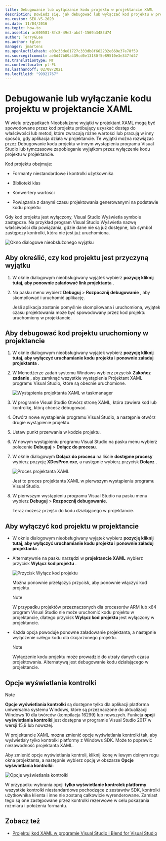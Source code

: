 ```yaml
---
title: Debugowanie lub wyłączanie kodu projektu w projektancie XAML
description: Dowiedz się, jak debugować lub wyłączać kod projektu w projektant XAML, w tym sposób debugowania uruchomionego kodu projektu w innym wystąpieniu programu Visual Studio.
ms.custom: SEO-VS-2020
ms.date: 11/04/2016
ms.topic: how-to
ms.assetid: ac600581-8fc8-49e3-abdf-1569a3483d74
author: TerryGLee
ms.author: tglee
manager: jmartens
ms.openlocfilehash: e03c33de81727c333db8f662232e669e37e78f59
ms.sourcegitcommit: ae6d47b09a439cd0e13180f5e89510e3e347fd47
ms.translationtype: MT
ms.contentlocale: pl-PL
ms.lasthandoff: 02/08/2021
ms.locfileid: "99921767"
---
```

# <a name="debug-or-disable-project-code-in-xaml-designer"></a>Debugowanie lub wyłączanie kodu projektu w projektancie XAML

W wielu przypadkach Nieobsłużone wyjątki w projektant XAML mogą być spowodowane przez kod projektu próbujący uzyskać dostęp do właściwości lub metod, które zwracają różne wartości lub pracują w inny sposób, gdy aplikacja działa w projektancie. Te wyjątki można rozwiązać przez Debugowanie kodu projektu w innym wystąpieniu programu Visual Studio lub tymczasowe zapobieganie wyjątkom przez wyłączenie kodu projektu w projektancie.

Kod projektu obejmuje:

- Formanty niestandardowe i kontrolki użytkownika

- Biblioteki klas

- Konwertery wartości

- Powiązania z danymi czasu projektowania generowanymi na podstawie kodu projektu

Gdy kod projektu jest wyłączony, Visual Studio Wyświetla symbole zastępcze. Na przykład program Visual Studio Wyświetla nazwę właściwości dla powiązania, gdzie dane nie są już dostępne, lub symbol zastępczy kontrolki, która nie jest już uruchomiona.

![Okno dialogowe nieobsłużonego wyjątku](media/xaml_unhandledexception.png)

## <a name="to-determine-if-project-code-is-causing-an-exception"></a>Aby określić, czy kod projektu jest przyczyną wyjątku

1. W oknie dialogowym nieobsługiwany wyjątek wybierz **pozycję kliknij tutaj, aby ponownie załadować link projektanta** .

2. Na pasku menu wybierz **Debuguj**  >  **Rozpocznij debugowanie** , aby skompilować i uruchomić aplikację.

     Jeśli aplikacja zostanie pomyślnie skompilowana i uruchomiona, wyjątek czasu projektowania może być spowodowany przez kod projektu uruchomiony w projektancie.

## <a name="to-debug-project-code-running-in-the-designer"></a>Aby debugować kod projektu uruchomiony w projektancie

1. W oknie dialogowym nieobsługiwany wyjątek wybierz **pozycję kliknij tutaj, aby wyłączyć uruchamianie kodu projektu i ponownie załaduj projektanta** .

2. W Menedżerze zadań systemu Windows wybierz przycisk **Zakończ zadanie** , aby zamknąć wszystkie wystąpienia Projektant XAML programu Visual Studio, które są obecnie uruchomione.

     ![Wystąpienia projektanta XAML w taskmanager](media/xaml_taskmanager.png)

3. W programie Visual Studio Otwórz stronę XAML, która zawiera kod lub kontrolkę, którą chcesz debugować.

4. Otwórz nowe wystąpienie programu Visual Studio, a następnie otwórz drugie wystąpienie projektu.

5. Ustaw punkt przerwania w kodzie projektu.

6. W nowym wystąpieniu programu Visual Studio na pasku menu wybierz polecenie **Debuguj**  >  **Dołącz do procesu**.

7. W oknie dialogowym **Dołącz do procesu** na liście **dostępne procesy** wybierz pozycję **XDesProc.exe**, a następnie wybierz przycisk **Dołącz** .

     ![Proces projektanta XAML](media/xaml_attach.png)

     Jest to proces projektanta XAML w pierwszym wystąpieniu programu Visual Studio.

8. W pierwszym wystąpieniu programu Visual Studio na pasku menu wybierz **Debuguj**  >  **Rozpocznij debugowanie**.

     Teraz możesz przejść do kodu działającego w projektancie.

## <a name="to-disable-project-code-in-the-designer"></a>Aby wyłączyć kod projektu w projektancie

- W oknie dialogowym nieobsługiwany wyjątek wybierz **pozycję kliknij tutaj, aby wyłączyć uruchamianie kodu projektu i ponownie załaduj projektanta** .

- Alternatywnie na pasku narzędzi w **projektancie XAML** wybierz przycisk **Wyłącz kod projektu** .

     ![Przycisk Wyłącz kod projektu](media/xaml_disablecode.png)

     Można ponownie przełączyć przycisk, aby ponownie włączyć kod projektu.

    > [!NOTE]
    > W przypadku projektów przeznaczonych dla procesorów ARM lub x64 program Visual Studio nie może uruchomić kodu projektu w projektancie, dlatego przycisk **Wyłącz kod projektu** jest wyłączony w projektancie.

- Każda opcja powoduje ponowne załadowanie projektanta, a następnie wyłączenie całego kodu dla skojarzonego projektu.

    > [!NOTE]
    > Wyłączenie kodu projektu może prowadzić do utraty danych czasu projektowania. Alternatywą jest debugowanie kodu działającego w projektancie.

## <a name="control-display-options"></a>Opcje wyświetlania kontrolki

> [!NOTE]
> **Opcje wyświetlania kontrolki** są dostępne tylko dla aplikacji platforma uniwersalna systemu Windows, które są przeznaczone do aktualizacji Windows 10 dla twórców (kompilacja 16299) lub nowszych. Funkcja **opcji wyświetlania kontrolki** jest dostępna w programie Visual Studio 2017 w wersji 15,9 lub nowszej.

W projektancie XAML można zmienić opcje wyświetlania kontrolki tak, aby wyświetlały tylko kontrolki platformy z Windows SDK. Może to poprawić niezawodność projektanta XAML.

Aby zmienić opcje wyświetlania kontroli, kliknij ikonę w lewym dolnym rogu okna projektanta, a następnie wybierz opcję w obszarze **Opcje wyświetlania kontrolki**:

![Opcje wyświetlania kontrolki](media/control_display_options.png)

W przypadku wybrania opcji **tylko wyświetlanie kontrolek platformy** wszystkie kontrolki niestandardowe pochodzące z zestawów SDK, kontrolki użytkownika klienta i inne nie zostaną całkowicie wyrenderowane. Zamiast tego są one zastępowane przez kontrolki rezerwowe w celu pokazania rozmiaru i położenia formantu.

## <a name="see-also"></a>Zobacz też

- [Projektuj kod XAML w programie Visual Studio i Blend for Visual Studio](designing-xaml-in-visual-studio.md)
